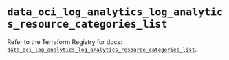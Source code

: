 # `data_oci_log_analytics_log_analytics_resource_categories_list`

Refer to the Terraform Registry for docs: [`data_oci_log_analytics_log_analytics_resource_categories_list`](https://registry.terraform.io/providers/oracle/oci/6.18.0/docs/data-sources/log_analytics_log_analytics_resource_categories_list).
